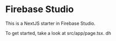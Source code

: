 # Firebase Studio

This is a NextJS starter in Firebase Studio.

To get started, take a look at src/app/page.tsx.
dh